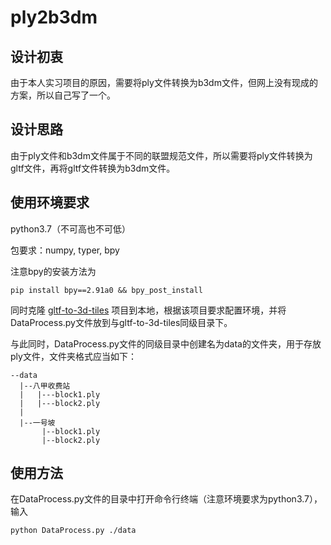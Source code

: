 # ply2b3dm

## 设计初衷

由于本人实习项目的原因，需要将ply文件转换为b3dm文件，但网上没有现成的方案，所以自己写了一个。

## 设计思路

由于ply文件和b3dm文件属于不同的联盟规范文件，所以需要将ply文件转换为gltf文件，再将gltf文件转换为b3dm文件。

## 使用环境要求

python3.7（不可高也不可低）

包要求：numpy, typer, bpy

注意bpy的安装方法为
```
pip install bpy==2.91a0 && bpy_post_install
```

同时克隆 [gltf-to-3d-tiles](https://github.com/xuzhusheng/gltf-to-3d-tiles) 项目到本地，根据该项目要求配置环境，并将DataProcess.py文件放到与gltf-to-3d-tiles同级目录下。

与此同时，DataProcess.py文件的同级目录中创建名为data的文件夹，用于存放ply文件，文件夹格式应当如下：
```angular2html
--data
  |--八甲收费站
  |	  |---block1.ply
  |	  |---block2.ply
  |
  |--一号坡
       |--block1.ply
       |--block2.ply
```

## 使用方法
在DataProcess.py文件的目录中打开命令行终端（注意环境要求为python3.7），输入
```
python DataProcess.py ./data
```